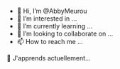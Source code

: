 - 👋 Hi, I’m @AbbyMeurou
- 👀 I’m interested in ...
- 🌱 I’m currently learning ...
- 💞️ I’m looking to collaborate on ...
- 📫 How to reach me ...

<!---
AbbyMeurou/AbbyMeurou is a ✨ special ✨ repository because its `README.md` (this file) appears on your GitHub profile.
You can click the Preview link to take a look at your changes.
--->
🌱 J'apprends actuellement...
